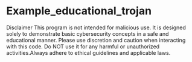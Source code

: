 # Example_educational_trojan
 Disclaimer  This program is not intended for malicious use. It is designed solely to demonstrate basic cybersecurity concepts in a safe and educational manner. Please use discretion and caution when interacting with this code. Do NOT use it for any harmful or unauthorized activities.Always adhere to ethical guidelines and applicable laws.
